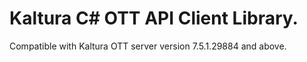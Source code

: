 # Kaltura C# OTT API Client Library.
Compatible with Kaltura OTT server version 7.5.1.29884 and above.
